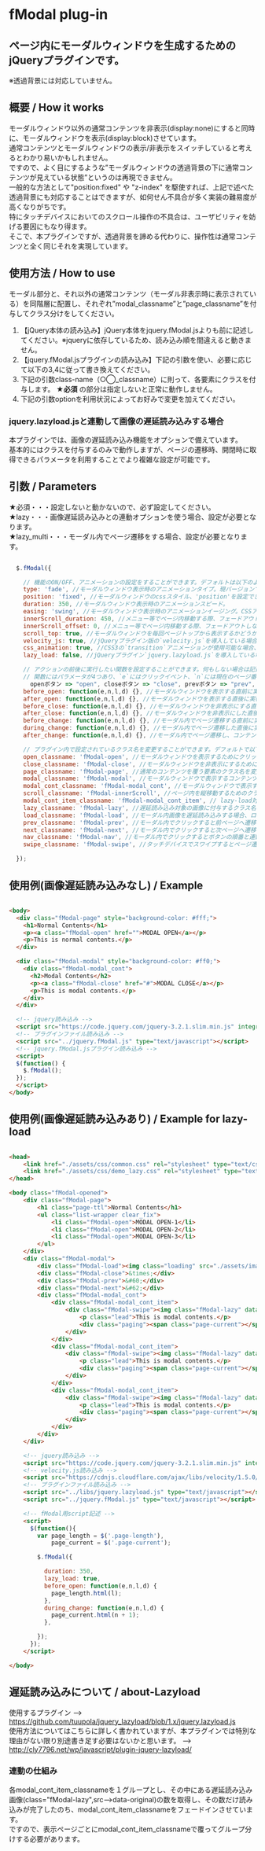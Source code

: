 # fModal plug-in
## ページ内にモーダルウィンドウを生成するためのjQueryプラグインです。
※透過背景には対応していません。

## 概要 / How it works

モーダルウィンドウ以外の通常コンテンツを非表示(display:none)にすると同時に、モーダルウィンドウを表示(display:block)させています。  
通常コンテンツとモーダルウィンドウの表示/非表示をスイッチしていると考えるとわかり易いかもしれません。  
ですので、よく目にするような”モーダルウィンドウの透過背景の下に通常コンテンツが見えている状態”というのは再現できません。  
一般的な方法として"position:fixed" や "z-index" を駆使すれば、上記で述べた透過背景にも対応することはできますが、如何せん不具合が多く実装の難易度が高くなりがちです。  
特にタッチデバイスにおいてのスクロール操作の不具合は、ユーザビリティを妨げる要因にもなり得ます。  
そこで、本プラグインですが、透過背景を諦める代わりに、操作性は通常コンテンツと全く同じそれを実現しています。

## 使用方法 / How to use

モーダル部分と、それ以外の通常コンテンツ（モーダル非表示時に表示されている）を同階層に配置し、それぞれ”modal_classname”と”page_classname”を付与してクラス分けをしてください。
1. 【jQuery本体の読み込み】jQuery本体をjquery.fModal.jsよりも前に記述してください。※jqueryに依存しているため、読み込み順を間違えると動きません。
2. 【jquery.fModal.jsプラグインの読み込み】下記の引数を使い、必要に応じて以下の3,4に従って書き換えてください。
3. 下記の引数class-name（○◯_classname）に則って、各要素にクラスを付与します。 **★必須** の部分は指定しないと正常に動作しません。
4. 下記の引数optionを利用状況によってお好みで変更を加えてください。  

### jquery.lazyload.jsと連動して画像の遅延読み込みする場合
本プラグインでは、画像の遅延読み込み機能をオプションで備えています。  
基本的にはクラスを付与するのみで動作しますが、ページの遷移時、開閉時に取得できるパラメータを利用することでより複雑な設定が可能です。

## 引数 / Parameters
★必須・・・設定しないと動かないので、必ず設定してください。  
★lazy・・・画像遅延読み込みとの連動オプションを使う場合、設定が必要となります。  
★lazy_multi・・・モーダル内でページ遷移をする場合、設定が必要となります。

```js

  $.fModal({

    // 機能のON/OFF、アニメーションの設定をすることができます。デフォルトは以下のようになっています。
    type: 'fade', //モーダルウィンドウ表示時のアニメーションタイプ。現バージョンでは`fade`のみです。
    position: 'fixed', //モーダルウィンドウのcssスタイル、'position'を設定できます。'fixed','absolute'の場合は、デフォルトで'top:0; left:0;'が設定されます。
    duration: 350, //モーダルウィンドウ表示時のアニメーションスピード。
    easing: 'swing', //モーダルウィンドウ表示時のアニメーションイージング。CSSアニメーションの場合は反映されず、`ease-in-out`が適応されます。
    innerScroll_duration: 450, //メニュー等でページ内移動する際、フェードアウトしながらスクロールを発生させることができ、そのアニメーションスピードを設定できます。
    innerScroll_offset: 0, //メニュー等でページ内移動する際、フェードアウトしながらスクロールを発生させることができ、その移動距離を設定できます。
    scroll_top: true, //モーダルウィンドウを毎回ページトップから表示するかどうか。
    velocity_js: true, //jQueryプラグイン版の`velocity.js`を導入している場合、`velocity.js`アニメーションの使用の可否を設定できます。
    css_animation: true, //CSS3の`transition`アニメーションが使用可能な場合、`transition`アニメーションの使用の可否を設定できます。
    lazy_load: false, //jQueryプラグイン`jquery.lazyload.js`を導入している場合、モーダル内画像を遅延読み込みするかを設定できます。★lazy

    // アクションの前後に実行したい関数を設定することができます。何もしない場合は記述不要です。
    // 関数にはパラメータが4つあり、`e`にはクリックイベント、`n`には現在のページ番号、`l`にはページの総数、`d`には各イベント発火毎に代入される値(
      openボタン => "open", closeボタン => "close", prevボタン => "prev", nextボタン => "next")が渡されています。
    before_open: function(e,n,l,d) {}, //モーダルウィンドウを表示する直前に実行される関数です。パラメータ`e`にはクリックイベントが渡されています。
    after_open: function(e,n,l,d) {}, //モーダルウィンドウを表示する直後に実行される関数です。パラメータ`e`にはクリックイベントが渡されています。
    before_close: function(e,n,l,d) {}, //モーダルウィンドウを非表示にする直前に実行される関数です。パラメータ`e`にはクリックイベントが渡されています。
    after_close: function(e,n,l,d) {}, //モーダルウィンドウを非表示にした直後に実行される関数です。パラメータ`e`にはクリックイベントが渡されています。
    before_change: function(e,n,l,d) {}, //モーダル内でページ遷移する直前に実行される関数です。パラメータ`e`にはクリックイベントが渡されています。★lazy_multi
    during_change: function(e,n,l,d) {}, //モーダル内でページ遷移した直後に実行される関数です。パラメータ`e`にはクリックイベントが渡されています。★lazy_multi
    after_change: function(e,n,l,d) {}, //モーダル内でページ遷移し、コンテンツの表示が開始された直後に実行される関数です。パラメータ`e`にはクリックイベントが渡されています。★lazy_multi

    // プラグイン内で設定されているクラス名を変更することができます。デフォルトで以下の各クラスが設定されていますので、それぞれ対象の要素に付与してください。
    open_classname: 'fModal-open', //モーダルウィンドウを表示するためにクリックする要素のクラス名を変更できます。 ★必須
    close_classname: 'fModal-close', //モーダルウィンドウを非表示にするためにクリックする要素のクラス名を変更できます。 ★必須
    page_classname: 'fModal-page', //通常のコンテンツを覆う要素のクラス名を変更できます。モーダル表示時には非表示となります。 ★必須
    modal_classname: 'fModal-modal', //モーダルウィンドウで表示するコンテンツを覆う要素のクラス名を変更できます。 ★必須
    modal_cont_classname: 'fModal-modal_cont', //モーダルウィンドウで表示するコンテンツを覆う要素のクラス名を変更できます。
    scroll_classname: 'fModal-innerScroll', //ページ内を縦移動するためのクラス名を変更することができます。href属性を指定することで、クリックでモーダルウィンドウが閉じ、href属性で指定した位置まで移動します。
    modal_cont_item_classname: 'fModal-modal_cont_item', // lazy-load対象をページごとにグループ分けするためのクラス名を変更することができます。この中のクラス名"fModal-lazy"を検索して全て表示し終えたのちmodal_cont_classnameが表示されます。lazy-loadを使用する場合は、必ずmodal_cont_classnameの中にこのmodal_cont_item_classnameを作ってその中にコンテンツを記述してください。★lazy
    lazy_classname: 'fModal-lazy', //遅延読み込み対象の画像に付与するクラス名を変更できます。★lazy
    load_classname: 'fModal-load', //モーダル内画像を遅延読み込みする場合、ロード時に表示するローディング画像（もしくはそれを覆う要素）のクラス名を変更できます。★lazy
    prev_classname: 'fModal-prev', //モーダル内でクリックすると前ページへ遷移する要素のクラス名を変更できます。★lazy_multi
    next_classname: 'fModal-next', //モーダル内でクリックすると次ページへ遷移する要素のクラス名を変更できます。★lazy_multi
    nav_classname: 'fModal-nav', //モーダル内でクリックするとボタンの順番と連動してページを遷移することができる要素のクラス名を変更できます。★lazy_multi
    swipe_classname: 'fModal-swipe', //タッチデバイスでスワイプするとページ遷移することができる要素のクラス名を変更できます。★lazy_multi

  });

```

## 使用例(画像遅延読み込みなし) / Example
```html

<body>
  <div class="fModal-page" style="background-color: #fff;">
    <h1>Normal Contents</h1>
    <p><a class="fModal-open" href="">MODAL OPEN</a></p>
    <p>This is normal contents.</p>
  </div>

  <div class="fModal-modal" style="background-color: #ff0;">
    <div class="fModal-modal_cont">
      <h2>Modal Contents</h2>
      <p><a class="fModal-close" href="#">MODAL CLOSE</a></p>
      <p>This is modal contents.</p>
    </div>
  </div>

  <!-- jquery読み込み -->
  <script src="https://code.jquery.com/jquery-3.2.1.slim.min.js" integrity="sha256-k2WSCIexGzOj3Euiig+TlR8gA0EmPjuc79OEeY5L45g=" crossorigin="anonymous"></script>
  <!-- プラグインファイル読み込み -->
  <script src="../jquery.fModal.js" type="text/javascript"></script>
  <!-- jquery.fModal.jsプラグイン読み込み -->
  <script>
  $(function() {
    $.fModal();
  });
  </script>
</body>

```

## 使用例(画像遅延読み込みあり) / Example for lazy-load
```html

<head>
    <link href="./assets/css/common.css" rel="stylesheet" type="text/css" />
    <link href="./assets/css/demo_lazy.css" rel="stylesheet" type="text/css" />
</head>

<body class="fModal-opened">
    <div class="fModal-page">
        <h1 class="page-ttl">Normal Contents</h1>
        <ul class="list-wrapper clear_fix">
            <li class="fModal-open">MODAL OPEN-1</li>
            <li class="fModal-open">MODAL OPEN-2</li>
            <li class="fModal-open">MODAL OPEN-3</li>
        </ul>
    </div>
    <div class="fModal-modal">
        <div class="fModal-load"><img class="loading" src="./assets/image/loading.gif" alt="" /></div>
        <div class="fModal-close">&times;</div>
        <div class="fModal-prev">&#60;</div>
        <div class="fModal-next">&#62;</div>
        <div class="fModal-modal_cont">
            <div class="fModal-modal_cont_item">
                <div class="fModal-swipe"><img class="fModal-lazy" data-original="./assets/image/img_1.jpg" alt="" />
                    <p class="lead">This is modal contents.</p>
                    <div class="paging"><span class="page-current"></span>/ <span class="page-length"></span></div>
                </div>
            </div>
            <div class="fModal-modal_cont_item">
                <div class="fModal-swipe"><img class="fModal-lazy" data-original="./assets/image/img_2.jpg" alt="" />
                    <p class="lead">This is modal contents.</p>
                    <div class="paging"><span class="page-current"></span>/ <span class="page-length"></span></div>
                </div>
            </div>
            <div class="fModal-modal_cont_item">
                <div class="fModal-swipe"><img class="fModal-lazy" data-original="./assets/image/img_3.jpg" alt="" />
                    <p class="lead">This is modal contents.</p>
                    <div class="paging"><span class="page-current"></span>/ <span class="page-length"></span></div>
                </div>
            </div>
        </div>
    </div>

    <!-- jquery読み込み -->
    <script src="https://code.jquery.com/jquery-3.2.1.slim.min.js" integrity="sha256-k2WSCIexGzOj3Euiig+TlR8gA0EmPjuc79OEeY5L45g=" crossorigin="anonymous"></script>
    <!-- velocity.js読み込み -->
    <script src="https://cdnjs.cloudflare.com/ajax/libs/velocity/1.5.0/velocity.min.js"></script>
    <!-- プラグインファイル読み込み -->
    <script src="../libs/jquery.lazyload.js" type="text/javascript"></script>
    <script src="../jquery.fModal.js" type="text/javascript"></script>

    <!-- fModal用script記述 -->
    <script>
      $(function(){
        var page_length = $('.page-length'),
            page_current = $('.page-current');

        $.fModal({

          duration: 350,
          lazy_load: true,
          before_open: function(e,n,l,d) {
            page_length.html(l);
          },
          during_change: function(e,n,l,d) {
            page_current.html(n + 1);
          },

        });
      });
    </script>

</body>


```

## 遅延読み込みについて / about-Lazyload

使用するプラグイン --> https://github.com/tuupola/jquery_lazyload/blob/1.x/jquery.lazyload.js  
使用方法についてはこちらに詳しく書かれていますが、本プラグインでは特別な理由がない限り別途書き足す必要はないかと思います。 --> http://cly7796.net/wp/javascript/plugin-jquery-lazyload/
### 連動の仕組み
各modal_cont_item_classnameを１グループとし、その中にある遅延読み込み画像(class="fModal-lazy",src-->data-original)の数を取得し、その数だけ読み込みが完了したのち、modal_cont_item_classnameをフェードインさせています。  
ですので、表示ページごとにmodal_cont_item_classnameで覆ってグループ分けする必要があります。